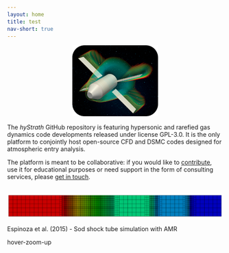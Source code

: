 ```yaml
---
layout: home
title: test
nav-short: true
---
```


<p align="center">
  <img src="/docs/img/logos/satelliteMachLogo.png" width="200"/>
</p>

<p>
The <i>hyStrath</i> GitHub repository is featuring hypersonic and rarefied gas dynamics code developments released under license GPL-3.0. It is the only platform to conjointly host open-source CFD and DSMC codes designed for atmospheric entry analysis.
</p>

<p>
The platform is meant to be collaborative: if you would like to <a href="https://hystrath.github.io/contributions/">contribute</a>, use it for educational purposes or need support in the form of consulting services, please <a href="https://hystrath.github.io/contact">get in touch</a>. 
</p>

<br>

<div data-role="tile" data-size="medium" data-effect="hover-zoom-up">
    <div class="slide-front">
        <img src="docs/img/gallery/Espinoza15-SodShockTube.png" class="h-100 w-100">
    </div>
    <div class="slide-back d-flex flex-justify-center flex-align-center p-4 op-mauve">
        <p class="text-center">
            Espinoza et al. (2015) - Sod shock tube simulation with AMR
        </p>
    </div>
    <span class="branding-bar fg-dark">hover-zoom-up</span>
</div>

<br>

<div class="tiles-grid">
    <div data-role="tile" data-size="small"></div>
    <div data-role="tile" data-size="small"></div>
    <div data-role="tile" data-size="small" class="col-1 row-2"></div>
    <div data-role="tile" data-size="small" class="col-2 row-2"></div>
    <div data-role="tile" data-size="medium"></div>
    <div data-role="tile" data-size="wide"></div>
    <div data-role="tile" data-size="large"></div>
    <div data-role="tile" data-size="medium"></div>
    <div data-role="tile" data-size="medium"></div>
    <div data-role="tile" data-size="wide"></div>
</div>

